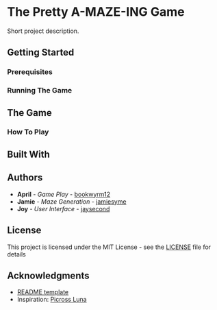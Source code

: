 # The Pretty A-MAZE-ING Game

Short project description.

## Getting Started

### Prerequisites

### Running The Game

## The Game

### How To Play

## Built With

## Authors

* **April** - *Game Play* - [bookwyrm12](https://github.com/bookwyrm12)
* **Jamie** - *Maze Generation* - [jamiesyme](https://github.com/jamiesyme)
* **Joy** - *User Interface* - [jaysecond](https://github.com/jaysecond)

## License

This project is licensed under the MIT License - see the [LICENSE](LICENSE) file for details

## Acknowledgments

* [README template](https://gist.github.com/PurpleBooth/109311bb0361f32d87a2)
* Inspiration: [Picross Luna](https://play.google.com/store/apps/developer?id=Floralmong+company)
